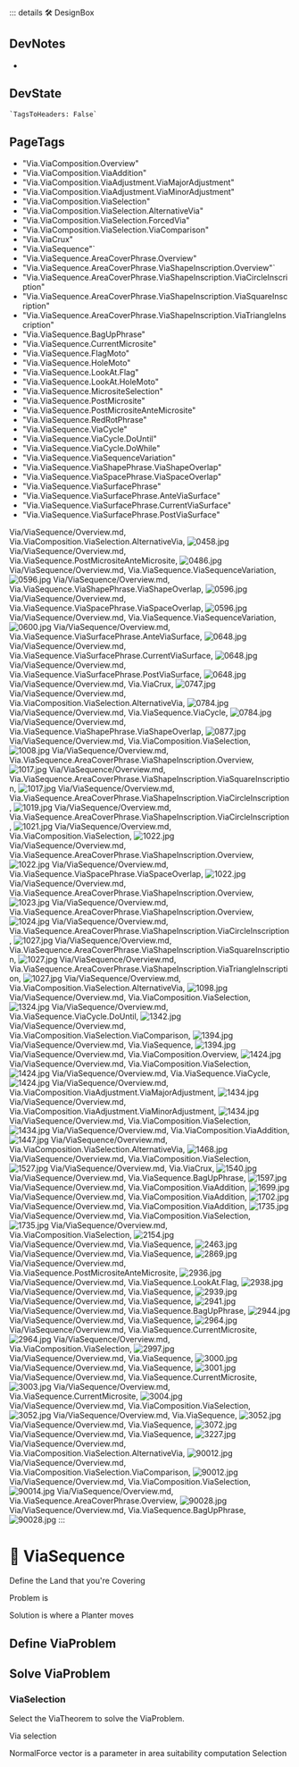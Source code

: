 ::: details 🛠 <dev>DesignBox</dev>

## DevNotes

-

## DevState

```py
`TagsToHeaders: False`
```

<h2>PageTags</h2>

- "Via.ViaComposition.Overview"
- "Via.ViaComposition.ViaAddition"
- "Via.ViaComposition.ViaAdjustment.ViaMajorAdjustment"
- "Via.ViaComposition.ViaAdjustment.ViaMinorAdjustment"
- "Via.ViaComposition.ViaSelection"
- "Via.ViaComposition.ViaSelection.AlternativeVia"
- "Via.ViaComposition.ViaSelection.ForcedVia"
- "Via.ViaComposition.ViaSelection.ViaComparison"
- "Via.ViaCrux"
- "Via.ViaSequence"`
- "Via.ViaSequence.AreaCoverPhrase.Overview"
- "Via.ViaSequence.AreaCoverPhrase.ViaShapeInscription.Overview"`
- "Via.ViaSequence.AreaCoverPhrase.ViaShapeInscription.ViaCircleInscription"
- "Via.ViaSequence.AreaCoverPhrase.ViaShapeInscription.ViaSquareInscription"
- "Via.ViaSequence.AreaCoverPhrase.ViaShapeInscription.ViaTriangleInscription"
- "Via.ViaSequence.BagUpPhrase"
- "Via.ViaSequence.CurrentMicrosite"
- "Via.ViaSequence.FlagMoto"
- "Via.ViaSequence.HoleMoto"
- "Via.ViaSequence.LookAt.Flag"
- "Via.ViaSequence.LookAt.HoleMoto"
- "Via.ViaSequence.MicrositeSelection"
- "Via.ViaSequence.PostMicrosite"
- "Via.ViaSequence.PostMicrositeAnteMicrosite"
- "Via.ViaSequence.RedRotPhrase"
- "Via.ViaSequence.ViaCycle"
- "Via.ViaSequence.ViaCycle.DoUntil"
- "Via.ViaSequence.ViaCycle.DoWhile"
- "Via.ViaSequence.ViaSequenceVariation"
- "Via.ViaSequence.ViaShapePhrase.ViaShapeOverlap"
- "Via.ViaSequence.ViaSpacePhrase.ViaSpaceOverlap"
- "Via.ViaSequence.ViaSurfacePhrase"
- "Via.ViaSequence.ViaSurfacePhrase.AnteViaSurface"
- "Via.ViaSequence.ViaSurfacePhrase.CurrentViaSurface"
- "Via.ViaSequence.ViaSurfacePhrase.PostViaSurface"

Via/ViaSequence/Overview.md, <dev>Via.ViaComposition.ViaSelection.AlternativeVia</dev>, ![0458.jpg](/PaperPhoto/0458.jpg)
Via/ViaSequence/Overview.md, <dev>Via.ViaSequence.PostMicrositeAnteMicrosite</dev>, ![0486.jpg](/PaperPhoto/0486.jpg)
Via/ViaSequence/Overview.md, <dev>Via.ViaSequence.ViaSequenceVariation</dev>, ![0596.jpg](/PaperPhoto/0596.jpg)
Via/ViaSequence/Overview.md, <dev>Via.ViaSequence.ViaShapePhrase.ViaShapeOverlap</dev>, ![0596.jpg](/PaperPhoto/0596.jpg)
Via/ViaSequence/Overview.md, <dev>Via.ViaSequence.ViaSpacePhrase.ViaSpaceOverlap</dev>, ![0596.jpg](/PaperPhoto/0596.jpg)
Via/ViaSequence/Overview.md, <dev>Via.ViaSequence.ViaSequenceVariation</dev>, ![0600.jpg](/PaperPhoto/0600.jpg)
Via/ViaSequence/Overview.md, <dev>Via.ViaSequence.ViaSurfacePhrase.AnteViaSurface</dev>, ![0648.jpg](/PaperPhoto/0648.jpg)
Via/ViaSequence/Overview.md, <dev>Via.ViaSequence.ViaSurfacePhrase.CurrentViaSurface</dev>, ![0648.jpg](/PaperPhoto/0648.jpg)
Via/ViaSequence/Overview.md, <dev>Via.ViaSequence.ViaSurfacePhrase.PostViaSurface</dev>, ![0648.jpg](/PaperPhoto/0648.jpg)
Via/ViaSequence/Overview.md, <dev>Via.ViaCrux</dev>, ![0747.jpg](/PaperPhoto/0747.jpg)
Via/ViaSequence/Overview.md, <dev>Via.ViaComposition.ViaSelection.AlternativeVia</dev>, ![0784.jpg](/PaperPhoto/0784.jpg)
Via/ViaSequence/Overview.md, <dev>Via.ViaSequence.ViaCycle</dev>, ![0784.jpg](/PaperPhoto/0784.jpg)
Via/ViaSequence/Overview.md, <dev>Via.ViaSequence.ViaShapePhrase.ViaShapeOverlap</dev>, ![0877.jpg](/PaperPhoto/0877.jpg)
Via/ViaSequence/Overview.md, <dev>Via.ViaComposition.ViaSelection</dev>, ![1008.jpg](/PaperPhoto/1008.jpg)
Via/ViaSequence/Overview.md, <dev>Via.ViaSequence.AreaCoverPhrase.ViaShapeInscription.Overview</dev>, ![1017.jpg](/PaperPhoto/1017.jpg)
Via/ViaSequence/Overview.md, <dev>Via.ViaSequence.AreaCoverPhrase.ViaShapeInscription.ViaSquareInscription</dev>, ![1017.jpg](/PaperPhoto/1017.jpg)
Via/ViaSequence/Overview.md, <dev>Via.ViaSequence.AreaCoverPhrase.ViaShapeInscription.ViaCircleInscription</dev>, ![1019.jpg](/PaperPhoto/1019.jpg)
Via/ViaSequence/Overview.md, <dev>Via.ViaSequence.AreaCoverPhrase.ViaShapeInscription.ViaCircleInscription</dev>, ![1021.jpg](/PaperPhoto/1021.jpg)
Via/ViaSequence/Overview.md, <dev>Via.ViaComposition.ViaSelection</dev>, ![1022.jpg](/PaperPhoto/1022.jpg)
Via/ViaSequence/Overview.md, <dev>Via.ViaSequence.AreaCoverPhrase.ViaShapeInscription.Overview</dev>, ![1022.jpg](/PaperPhoto/1022.jpg)
Via/ViaSequence/Overview.md, <dev>Via.ViaSequence.ViaSpacePhrase.ViaSpaceOverlap</dev>, ![1022.jpg](/PaperPhoto/1022.jpg)
Via/ViaSequence/Overview.md, <dev>Via.ViaSequence.AreaCoverPhrase.ViaShapeInscription.Overview</dev>, ![1023.jpg](/PaperPhoto/1023.jpg)
Via/ViaSequence/Overview.md, <dev>Via.ViaSequence.AreaCoverPhrase.ViaShapeInscription.Overview</dev>, ![1024.jpg](/PaperPhoto/1024.jpg)
Via/ViaSequence/Overview.md, <dev>Via.ViaSequence.AreaCoverPhrase.ViaShapeInscription.ViaCircleInscription</dev>, ![1027.jpg](/PaperPhoto/1027.jpg)
Via/ViaSequence/Overview.md, <dev>Via.ViaSequence.AreaCoverPhrase.ViaShapeInscription.ViaSquareInscription</dev>, ![1027.jpg](/PaperPhoto/1027.jpg)
Via/ViaSequence/Overview.md, <dev>Via.ViaSequence.AreaCoverPhrase.ViaShapeInscription.ViaTriangleInscription</dev>, ![1027.jpg](/PaperPhoto/1027.jpg)
Via/ViaSequence/Overview.md, <dev>Via.ViaComposition.ViaSelection.AlternativeVia</dev>, ![1098.jpg](/PaperPhoto/1098.jpg)
Via/ViaSequence/Overview.md, <dev>Via.ViaComposition.ViaSelection</dev>, ![1324.jpg](/PaperPhoto/1324.jpg)
Via/ViaSequence/Overview.md, <dev>Via.ViaSequence.ViaCycle.DoUntil</dev>, ![1342.jpg](/PaperPhoto/1342.jpg)
Via/ViaSequence/Overview.md, <dev>Via.ViaComposition.ViaSelection.ViaComparison</dev>, ![1394.jpg](/PaperPhoto/1394.jpg)
Via/ViaSequence/Overview.md, <dev>Via.ViaSequence</dev>, ![1394.jpg](/PaperPhoto/1394.jpg)
Via/ViaSequence/Overview.md, <dev>Via.ViaComposition.Overview</dev>, ![1424.jpg](/PaperPhoto/1424.jpg)
Via/ViaSequence/Overview.md, <dev>Via.ViaComposition.ViaSelection</dev>, ![1424.jpg](/PaperPhoto/1424.jpg)
Via/ViaSequence/Overview.md, <dev>Via.ViaSequence.ViaCycle</dev>, ![1424.jpg](/PaperPhoto/1424.jpg)
Via/ViaSequence/Overview.md, <dev>Via.ViaComposition.ViaAdjustment.ViaMajorAdjustment</dev>, ![1434.jpg](/PaperPhoto/1434.jpg)
Via/ViaSequence/Overview.md, <dev>Via.ViaComposition.ViaAdjustment.ViaMinorAdjustment</dev>, ![1434.jpg](/PaperPhoto/1434.jpg)
Via/ViaSequence/Overview.md, <dev>Via.ViaComposition.ViaSelection</dev>, ![1434.jpg](/PaperPhoto/1434.jpg)
Via/ViaSequence/Overview.md, <dev>Via.ViaComposition.ViaAddition</dev>, ![1447.jpg](/PaperPhoto/1447.jpg)
Via/ViaSequence/Overview.md, <dev>Via.ViaComposition.ViaSelection.AlternativeVia</dev>, ![1468.jpg](/PaperPhoto/1468.jpg)
Via/ViaSequence/Overview.md, <dev>Via.ViaComposition.ViaSelection</dev>, ![1527.jpg](/PaperPhoto/1527.jpg)
Via/ViaSequence/Overview.md, <dev>Via.ViaCrux</dev>, ![1540.jpg](/PaperPhoto/1540.jpg)
Via/ViaSequence/Overview.md, <dev>Via.ViaSequence.BagUpPhrase</dev>, ![1597.jpg](/PaperPhoto/1597.jpg)
Via/ViaSequence/Overview.md, <dev>Via.ViaComposition.ViaAddition</dev>, ![1699.jpg](/PaperPhoto/1699.jpg)
Via/ViaSequence/Overview.md, <dev>Via.ViaComposition.ViaAddition</dev>, ![1702.jpg](/PaperPhoto/1702.jpg)
Via/ViaSequence/Overview.md, <dev>Via.ViaComposition.ViaAddition</dev>, ![1735.jpg](/PaperPhoto/1735.jpg)
Via/ViaSequence/Overview.md, <dev>Via.ViaComposition.ViaSelection</dev>, ![1735.jpg](/PaperPhoto/1735.jpg)
Via/ViaSequence/Overview.md, <dev>Via.ViaComposition.ViaSelection</dev>, ![2154.jpg](/PaperPhoto/2154.jpg)
Via/ViaSequence/Overview.md, <dev>Via.ViaSequence</dev>, ![2463.jpg](/PaperPhoto/2463.jpg)
Via/ViaSequence/Overview.md, <dev>Via.ViaSequence</dev>, ![2869.jpg](/PaperPhoto/2869.jpg)
Via/ViaSequence/Overview.md, <dev>Via.ViaSequence.PostMicrositeAnteMicrosite</dev>, ![2936.jpg](/PaperPhoto/2936.jpg)
Via/ViaSequence/Overview.md, <dev>Via.ViaSequence.LookAt.Flag</dev>, ![2938.jpg](/PaperPhoto/2938.jpg)
Via/ViaSequence/Overview.md, <dev>Via.ViaSequence</dev>, ![2939.jpg](/PaperPhoto/2939.jpg)
Via/ViaSequence/Overview.md, <dev>Via.ViaSequence</dev>, ![2941.jpg](/PaperPhoto/2941.jpg)
Via/ViaSequence/Overview.md, <dev>Via.ViaSequence.BagUpPhrase</dev>, ![2944.jpg](/PaperPhoto/2944.jpg)
Via/ViaSequence/Overview.md, <dev>Via.ViaSequence</dev>, ![2964.jpg](/PaperPhoto/2964.jpg)
Via/ViaSequence/Overview.md, <dev>Via.ViaSequence.CurrentMicrosite</dev>, ![2964.jpg](/PaperPhoto/2964.jpg)
Via/ViaSequence/Overview.md, <dev>Via.ViaComposition.ViaSelection</dev>, ![2997.jpg](/PaperPhoto/2997.jpg)
Via/ViaSequence/Overview.md, <dev>Via.ViaSequence</dev>, ![3000.jpg](/PaperPhoto/3000.jpg)
Via/ViaSequence/Overview.md, <dev>Via.ViaSequence</dev>, ![3001.jpg](/PaperPhoto/3001.jpg)
Via/ViaSequence/Overview.md, <dev>Via.ViaSequence.CurrentMicrosite</dev>, ![3003.jpg](/PaperPhoto/3003.jpg)
Via/ViaSequence/Overview.md, <dev>Via.ViaSequence.CurrentMicrosite</dev>, ![3004.jpg](/PaperPhoto/3004.jpg)
Via/ViaSequence/Overview.md, <dev>Via.ViaComposition.ViaSelection</dev>, ![3052.jpg](/PaperPhoto/3052.jpg)
Via/ViaSequence/Overview.md, <dev>Via.ViaSequence</dev>, ![3052.jpg](/PaperPhoto/3052.jpg)
Via/ViaSequence/Overview.md, <dev>Via.ViaSequence</dev>, ![3072.jpg](/PaperPhoto/3072.jpg)
Via/ViaSequence/Overview.md, <dev>Via.ViaSequence</dev>, ![3227.jpg](/PaperPhoto/3227.jpg)
Via/ViaSequence/Overview.md, <dev>Via.ViaComposition.ViaSelection.AlternativeVia</dev>, ![90012.jpg](/PaperPhoto/90012.jpg)
Via/ViaSequence/Overview.md, <dev>Via.ViaComposition.ViaSelection.ViaComparison</dev>, ![90012.jpg](/PaperPhoto/90012.jpg)
Via/ViaSequence/Overview.md, <dev>Via.ViaComposition.ViaSelection</dev>, ![90014.jpg](/PaperPhoto/90014.jpg)
Via/ViaSequence/Overview.md, <dev>Via.ViaSequence.AreaCoverPhrase.Overview</dev>, ![90028.jpg](/PaperPhoto/90028.jpg)
Via/ViaSequence/Overview.md, <dev>Via.ViaSequence.BagUpPhrase</dev>, ![90028.jpg](/PaperPhoto/90028.jpg)
:::

# 🔷 <via>ViaSequence</via>

Define the Land that you're Covering

Problem is

Solution is where a Planter moves

## Define ViaProblem

## Solve ViaProblem

### ViaSelection

Select the ViaTheorem to solve the ViaProblem.

Via selection

NormalForce vector is a parameter in area suitability computation Selection
